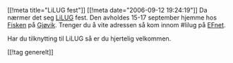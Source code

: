 [[!meta  title="LiLUG fest"]]
[[!meta  date="2006-09-12 19:24:19"]]
Da nærmer det seg <a href="http://www.lilug.no">LiLUG</a> fest. Den avholdes 15-17 september hjemme hos <a href="http://www.defcon.no">Fisken</a> på <a href="http://www.gjovik.kommune.no/">Gjøvik</a>. Trenger du å vite adressen så kom innom #lilug på <a href="http://www.efnet.net">EFnet</a>.

Har du tilknytting til LiLUG så er du hjertelig velkommen.

[[!tag  generelt]]